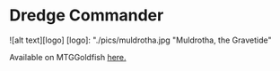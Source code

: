 # Dredge Commander

![alt text][logo]
[logo]: "./pics/muldrotha.jpg "Muldrotha, the Gravetide"

Available on MTGGoldfish [here.](https://www.mtggoldfish.com/deck/2032151#paper)
